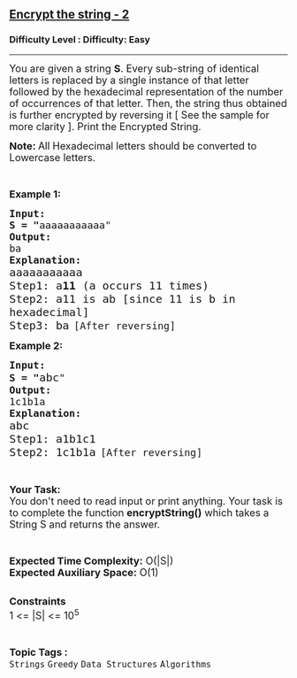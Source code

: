 <h2><a href="https://www.geeksforgeeks.org/problems/encrypt-the-string-21117/1">Encrypt the string - 2</a></h2><h3>Difficulty Level : Difficulty: Easy</h3><hr><div class="problems_problem_content__Xm_eO"><div class="challenge_problem_statement">
<div class="msB challenge_problem_statement_body">
<div class="hackdown-content">
<p><span style="font-size:18px">You are given a string <strong>S</strong>. Every sub-string of identical letters is replaced by a single instance of that letter followed by the hexadecimal representation of the number of occurrences of that letter. Then, the string thus obtained is further encrypted by reversing it [ See the sample for more clarity ]. Print the Encrypted String.</span></p>

<p><span style="font-size:18px"><strong>Note: </strong>All Hexadecimal letters should be converted to Lowercase letters.</span></p>

<p>&nbsp;</p>

<p><span style="font-size:18px"><strong>Example 1:</strong></span></p>

<pre><span style="font-size:18px"><strong>Input:</strong></span>
<span style="font-size:18px"><strong>S = "</strong>aaaaaaaaaaa"</span>
<span style="font-size:18px"><strong>Output:</strong></span>
<span style="font-size:18px">ba </span>
<span style="font-size:18px"><strong>Explanation: </strong></span>
<span style="font-size:20px">aaaaaaaaaaa
Step1: a<strong>11 </strong>(a occurs 11 times)
Step2: a11 is ab [since 11 is b in
hexadecimal]
Step3: ba</span> <span style="font-size:18px">[After reversing]</span></pre>

<p><span style="font-size:18px"><strong>Example 2:</strong></span></p>

<pre><span style="font-size:18px"><strong>Input:</strong></span>
<span style="font-size:18px"><strong>S = "</strong></span><span style="font-size:20px">abc</span><span style="font-size:18px">"</span>
<span style="font-size:18px"><strong>Output:</strong></span>
<span style="font-size:18px">1c1b1a</span>
<span style="font-size:18px"><strong>Explanation: </strong></span>
<span style="font-size:20px">abc
Step1: a1b1c1
Step2: 1c1b1a</span> <span style="font-size:18px">[After reversing]</span></pre>

<p>&nbsp;</p>

<p><span style="font-size:18px"><strong>Your Task:</strong><br>
You don't need to read input or print anything. Your task is to complete the function <strong>encryptString()</strong> which takes a String S and returns the answer.</span></p>

<p>&nbsp;</p>

<p><span style="font-size:18px"><strong>Expected Time Complexity:</strong> O(|S|)<br>
<strong>Expected Auxiliary Space:</strong> O(1)</span></p>

<p><br>
<span style="font-size:18px"><strong>Constraints</strong><br>
1 &lt;= |S| &lt;= 10<sup>5</sup></span></p>
</div>
</div>
</div>
</div><br><p><span style=font-size:18px><strong>Topic Tags : </strong><br><code>Strings</code>&nbsp;<code>Greedy</code>&nbsp;<code>Data Structures</code>&nbsp;<code>Algorithms</code>&nbsp;